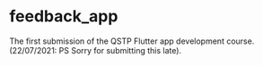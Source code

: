 # feedback_app

The first submission of the QSTP Flutter app development course.
(22/07/2021: PS Sorry for submitting this late).


